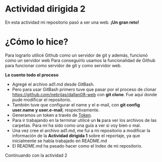 # Actividad dirigida 2


En esta actividad mi repositorio pasó a ser una web. **¡Un gran reto!**

# ¿Cómo lo hice?

Para lograrlo utilicé Github como un servidor de git y además, funcionó como un servidor web 
Para conseguirlo usamos la funcionalidad de Github para funcionar como servidor de git y como servidor web.

**Le cuento todo el proceso**

- Agregé el archivo ad1.md desde GitBash. 
- Pero para usar GitBash primero tuve que pasar por el proceso de clonar https://github.com/nebrijas/dallan08-web con **git clone**. Fue aquí donde pude modificar el repositorio. 
- También tuve que configurar el name y el e-mail, con **git config user.name y user.e-mail**, respectivamente. 
- Generamos un token a través de [Token](https://github.com/settings/tokens).
- Para ir trabajando en la terminar utilicé un **ls** para ver los archivos de las carpetas. Para mí ha sido como una guía a ver si voy bien o mal. 
- Una vez cree el archivo ad1.md, me fui a mi repositorio a modificar la información de la **Actividad dirigida 1** sobre el reportaje, ya que inicialmente se había trabajado en README.md 
- El README.md ha pasado hacer como el Index de mi repositorio. 

Continuando con la actividad 2
